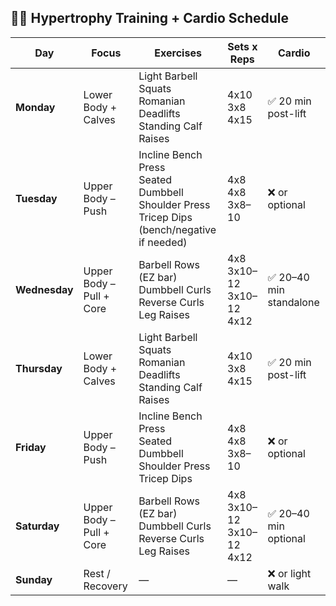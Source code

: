 ## 🏋️‍♂️ Hypertrophy Training + Cardio Schedule

| **Day**     | **Focus**              | **Exercises**                                                                                                                                 | **Sets x Reps**                                        | **Cardio**                  |
|-------------|------------------------|----------------------------------------------------------------------------------------------------------------------------------------------|--------------------------------------------------------|-----------------------------|
| **Monday**  | Lower Body + Calves    | Light Barbell Squats  <br> Romanian Deadlifts  <br> Standing Calf Raises                                                                     | 4x10  <br> 3x8  <br> 4x15                              | ✅ 20 min post-lift         |
| **Tuesday** | Upper Body – Push      | Incline Bench Press  <br> Seated Dumbbell Shoulder Press  <br> Tricep Dips (bench/negative if needed)                                        | 4x8  <br> 4x8  <br> 3x8–10                            | ❌ or optional              |
| **Wednesday**| Upper Body – Pull + Core | Barbell Rows (EZ bar)  <br> Dumbbell Curls  <br> Reverse Curls  <br> Leg Raises                                                              | 4x8  <br> 3x10–12  <br> 3x10–12  <br> 4x12              | ✅ 20–40 min standalone     |
| **Thursday**| Lower Body + Calves    | Light Barbell Squats  <br> Romanian Deadlifts  <br> Standing Calf Raises                                                                     | 4x10  <br> 3x8  <br> 4x15                              | ✅ 20 min post-lift         |
| **Friday**  | Upper Body – Push      | Incline Bench Press  <br> Seated Dumbbell Shoulder Press  <br> Tricep Dips                                                                   | 4x8  <br> 4x8  <br> 3x8–10                            | ❌ or optional              |
| **Saturday**| Upper Body – Pull + Core | Barbell Rows (EZ bar)  <br> Dumbbell Curls  <br> Reverse Curls  <br> Leg Raises                                                              | 4x8  <br> 3x10–12  <br> 3x10–12  <br> 4x12              | ✅ 20–40 min optional       |
| **Sunday**  | Rest / Recovery        | —                                                                                                                                            | —                                                      | ❌ or light walk            |
